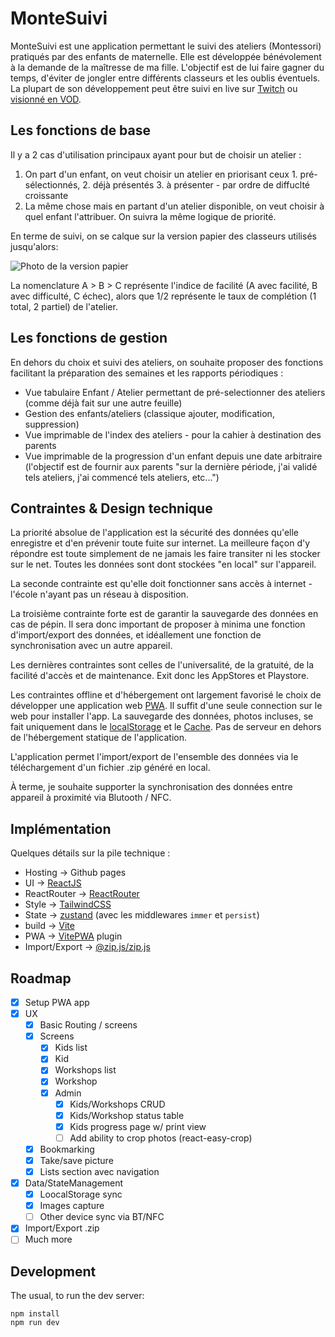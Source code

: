 # MonteSuivi

MonteSuivi est une application permettant le suivi des ateliers (Montessori) pratiqués par des enfants de maternelle. Elle est développée bénévolement à la demande de la maîtresse de ma fille. L'objectif est de lui faire gagner du temps, d'éviter de jongler entre différents classeurs et les oublis éventuels.
La plupart de son développement peut être suivi en live sur [Twitch](https://www.twitch.tv/lolcat_host) ou [visionné en VOD](https://www.twitch.tv/collections/Nxcax_8Ijxdkrw?filter=collections).

## Les fonctions de base

Il y a 2 cas d'utilisation principaux ayant pour but de choisir un atelier :

1. On part d'un enfant, on veut choisir un atelier en priorisant ceux 1. pré-sélectionnés, 2. déjà présentés 3. à présenter - par ordre de diffuclté croissante
2. La même chose mais en partant d'un atelier disponible, on veut choisir à quel enfant l'attribuer. On suivra la même logique de priorité.

En terme de suivi, on se calque sur la version papier des classeurs utilisés jusqu'alors:

![Photo de la version papier](./resources/img/paper-example.png)

La nomenclature A > B > C représente l'indice de facilité (A avec facilité, B avec difficulté, C échec), alors que 1/2 représente le taux de complétion (1 total, 2 partiel) de l'atelier.

## Les fonctions de gestion

En dehors du choix et suivi des ateliers, on souhaite proposer des fonctions facilitant la préparation des semaines et les rapports périodiques :

- Vue tabulaire Enfant / Atelier permettant de pré-selectionner des ateliers (comme déjà fait sur une autre feuille)
- Gestion des enfants/ateliers (classique ajouter, modification, suppression)
- Vue imprimable de l'index des ateliers - pour la cahier à destination des parents
- Vue imprimable de la progression d'un enfant depuis une date arbitraire (l'objectif est de fournir aux parents "sur la dernière période, j'ai validé tels ateliers, j'ai commencé tels ateliers, etc...")

## Contraintes & Design technique

La priorité absolue de l'application est la sécurité des données qu'elle enregistre et d'en prévenir toute fuite sur internet. La meilleure façon d'y répondre est toute simplement de ne jamais les faire transiter ni les stocker sur le net. Toutes
les données sont dont stockées "en local" sur l'appareil.

La seconde contrainte est qu'elle doit fonctionner sans accès à internet - l'école n'ayant pas un réseau à disposition.

La troisième contrainte forte est de garantir la sauvegarde des données en cas de pépin. Il sera donc important de proposer
à minima une fonction d'import/export des données, et idéallement une fonction de synchronisation avec un autre appareil.

Les dernières contraintes sont celles de l'universalité, de la gratuité, de la facilité d'accès et de maintenance. Exit donc les AppStores et Playstore.

Les contraintes offline et d'hébergement ont largement favorisé le choix de développer une
application web [PWA](https://web.dev/explore/progressive-web-apps). Il suffit d'une seule connection sur le web pour
installer l'app. La sauvegarde des données, photos incluses, se fait uniquement dans le [localStorage](https://developer.mozilla.org/en-US/docs/Web/API/Window/localStorage) et le [Cache](https://developer.mozilla.org/en-US/docs/Web/API/Cache).
Pas de serveur en dehors de l'hébergement statique de l'application.

L'application permet l'import/export de l'ensemble des données via le téléchargement d'un fichier .zip généré en local.

À terme, je souhaite supporter la synchronisation des données entre appareil à proximité via Blutooth / NFC.

## Implémentation

Quelques détails sur la pile technique :

- Hosting -> Github pages
- UI -> [ReactJS](https://react.dev/)
- ReactRouter -> [ReactRouter](https://reactrouter.com/en/main)
- Style -> [TailwindCSS](https://tailwindcss.com/)
- State -> [zustand](https://docs.pmnd.rs/zustand/) (avec les middlewares `immer` et `persist`)
- build -> [Vite](https://vitejs.dev/)
- PWA -> [VitePWA](https://vite-pwa-org.netlify.app/) plugin
- Import/Export -> [@zip.js/zip.js](https://gildas-lormeau.github.io/zip.js/)

## Roadmap

- [x] Setup PWA app
- [x] UX
  - [x] Basic Routing / screens
  - [x] Screens
    - [x] Kids list
    - [x] Kid
    - [x] Workshops list
    - [x] Workshop
    - [x] Admin
      - [x] Kids/Workshops CRUD
      - [x] Kids/Workshop status table
      - [x] Kids progress page w/ print view
      - [ ] Add ability to crop photos (react-easy-crop)
  - [x] Bookmarking
  - [x] Take/save picture
  - [x] Lists section avec navigation
- [x] Data/StateManagement
  - [x] LoocalStorage sync
  - [x] Images capture
  - [ ] Other device sync via BT/NFC
- [x] Import/Export .zip
- [ ] Much more

## Development

The usual, to run the dev server:

```
npm install
npm run dev
```
